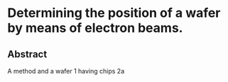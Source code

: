 # Determining the position of a wafer by means of electron beams.

## Abstract
A method and a wafer 1 having chips 2a